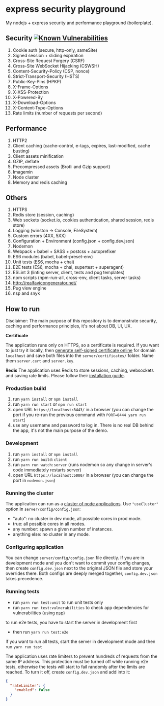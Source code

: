 # express security playground
My nodejs + express security and performance playground (boilerplate).

## Security [![Known Vulnerabilities](https://snyk.io/test/github/mcibique/express-security/badge.svg)](https://snyk.io/test/github/mcibique/express-security)

1. Cookie auth (secure, http-only, sameSite)
1. Signed session + sliding expiration
1. Cross-Site Request Forgery (CSRF)
1. Cross-Site WebSocket Hijacking (CSWSH)
1. Content-Security-Policy (CSP, nonce)
1. Strict-Transport-Security (HSTS)
1. Public-Key-Pins (HPKP)
1. X-Frame-Options
1. X-XSS-Protection
1. X-Powered-By
1. X-Download-Options
1. X-Content-Type-Options
1. Rate limits (number of requests per second)

## Performance

1. HTTP2
1. Client caching (cache-control, e-tags, expires, last-modified, cache busting)
1. Client assets minification
1. GZIP, deflate
1. Precompressed assets (Brotli and Gzip support)
1. Imagemin
1. Node cluster
1. Memory and redis caching

## Others

1. HTTPS
1. Redis store (session, caching)
1. Web sockets (socket.io, cookies authentication, shared session, redis store)
1. Logging (winston -> Console, FileSystem)
1. Custom errors (4XX, 5XX)
1. Configuration + Environment (config.json + config.dev.json)
1. Nodemon
1. Webpack + babel + SASS + postcss + autoprefixer
1. ES6 modules (babel, babel-preset-env)
1. Unit tests (ES6, mocha + chai)
1. E2E tests (ES6, mocha + chai, supertest + superagent)
1. ESLint 3 (linting server, client, tests and pug templates)
1. npm scripts (npm-run-all, cross-env, client tasks, server tasks)
1. http://realfavicongenerator.net/
1. Pug view engine
1. nsp and snyk

## How to run

Disclaimer: The main purpose of this repository is to demonstrate security, caching and performance principles, it's not about DB, UI, UX.

**Certificate**

The application runs only on HTTPS, so a certificate is required. If you want to just try it locally, then [generate self-signed certificate online](http://www.selfsignedcertificate.com/) for domain `localhost` and save both files into the `server/certificates/` folder. Name them `server.cert` and `server.key`.

**Redis**
The application uses Redis to store sessions, caching, websockets and saving rate limits. Please follow their [installation guide](https://redis.io/topics/quickstart).

### Production build

1. run `yarn install` or `npm install`
2. run `yarn run start` or `npm run start`
3. open URL `https://localhost:8443/` in a browser (you can change the port if you re-run the previous command with `PORT=8444 yarn run start`)
4. use any username and password to log in. There is no real DB behind the app, it's not the main purpose of the demo.

### Development

1. run `yarn install` or `npm install`
2. run `yarn run build:client`
3. run `yarn run watch:server` (runs nodemon so any change in server's code immediately restarts server)
4. open URL `https://localhost:5000/` in a browser (you can change the port in `nodemon.json`)

### Running the cluster

The application can run as a [cluster of node applications](https://nodejs.org/api/cluster.html). Use `"useCluster"` option in `server/config/config.json`:
* "auto": no cluster in dev mode, all possible cores in prod mode.
* true: all possible cores in all modes.
* any number: spawn a given number of instances.
* anything else: no cluster in any mode.

### Configuring application
You can change `server/config/config.json` file directly. If you are in development mode and you don't want to commit your config changes, then create `config.dev.json` next to the original JSON file and store your overrides there. Both configs are deeply merged together, `config.dev.json` takes precedence.

### Running tests
* run `yarn run test:unit` to run unit tests only
* run `yarn run test:vulnerabilities` to check app dependencies for vulnerabilities (using [nsp](https://www.npmjs.com/package/nsp))

to run e2e tests, you have to start the server in development first
* then run `yarn run test:e2e`

If you want to run all tests, start the server in development mode and then run `yarn run test`

The application uses rate limiters to prevent hundreds of requests from the same IP address. This protection must be turned off while running e2e tests, otherwise the tests will start to fail randomly after the limits are reached. To turn it off, create `config.dev.json` and add into it:
```json
{
  "rateLimiter": {
    "enabled": false
  }
}
```